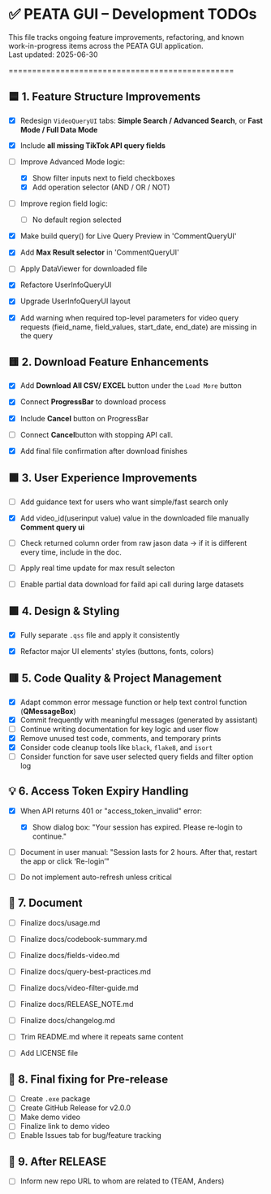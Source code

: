 # ✅ PEATA GUI – Development TODOs

This file tracks ongoing feature improvements, refactoring, and known work-in-progress items across the PEATA GUI application.  
Last updated: 2025-06-30

================================================

## 🟦 1. Feature Structure Improvements

- [x] Redesign `VideoQueryUI` tabs: **Simple Search / Advanced Search**, or **Fast Mode / Full Data Mode**
- [x] Include **all missing TikTok API query fields**
- [ ] Improve Advanced Mode logic:
  - [x] Show filter inputs next to field checkboxes
  - [x] Add operation selector (AND / OR / NOT)
- [ ] Improve region field logic:
  - [ ] No default region selected
- [x] Make build query() for Live Query Preview in 'CommentQueryUI' 
- [x] Add **Max Result selector** in 'CommentQueryUI'
- [ ] Apply DataViewer for downloaded file
- [x] Refactore UserInfoQueryUI
- [x] Upgrade UserInfoQueryUI layout
- [x] Add warning when required top-level parameters for video query requests (fieid_name, field_values, start_date, end_date) are missing in the query



## 🟨 2. Download Feature Enhancements

- [x] Add **Download All CSV/ EXCEL** button under the `Load More` button
- [x] Connect **ProgressBar** to download process
- [x] Include **Cancel** button on ProgressBar
- [ ] Connect **Cancel**button with stopping API call.
- [x] Add final file confirmation after download finishes



## 🟩 3. User Experience Improvements

- [ ] Add guidance text for users who want simple/fast search only
- [x] Add video_id(userinput value) value in the downloaded file manually **Comment query ui**
- [ ] Check returned column order from raw jason data -> if it is different every time, include in the doc.
- [ ] Apply real time update for max result selecton
- [ ] Enable partial data download for faild api call during large datasets


## 🟪 4. Design & Styling

- [x] Fully separate `.qss` file and apply it consistently
- [x] Refactor major UI elements' styles (buttons, fonts, colors)


## 🟥 5. Code Quality & Project Management

- [x] Adapt common error message function or help text control function (**QMessageBox**)
- [x] Commit frequently with meaningful messages (generated by assistant)
- [ ] Continue writing documentation for key logic and user flow
- [x] Remove unused test code, comments, and temporary prints
- [x] Consider code cleanup tools like `black`, `flake8`, and `isort`
- [ ] Consider function for save user selected query fields and filter option log

## 💡 6. Access Token Expiry Handling

- [x] When API returns 401 or "access_token_invalid" error:

    - [x] Show dialog box: "Your session has expired. Please re-login to continue."

- [ ] Document in user manual: "Session lasts for 2 hours. After that, restart the app or click ‘Re-login’"

- [ ] Do not implement auto-refresh unless critical 

## 📁 7. Document
- [ ] Finalize docs/usage.md
- [ ] Finalize docs/codebook-summary.md
- [ ] Finalize docs/fields-video.md
- [ ] Finalize docs/query-best-practices.md
- [ ] Finalize docs/video-filter-guide.md
- [ ] Finalize docs/RELEASE_NOTE.md
- [ ] Finalize docs/changelog.md
- [ ] Trim README.md where it repeats same content
- [ ] Add LICENSE file


## 🧼 8. Final fixing for Pre-release
- [ ] Create `.exe` package
- [ ] Create GitHub Release for v2.0.0
- [ ] Make demo video
- [ ] Finalize link to demo video
- [ ] Enable Issues tab for bug/feature tracking

## 🎇 9. After RELEASE
- [ ] Inform new repo URL to whom are related to (TEAM, Anders)

